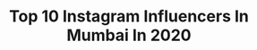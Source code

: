 ---
title: Top 10 Instagram Influencers In Mumbai In 2020
description: >-
  Find top Instagram influencers in Mumbai in 2020. Most popular hashtags: #fashion #portrait #style #love.
platform: Instagram
profiles:
  - username: "dark_visionn"
    fullname: >-
      Rishikesh Shewale
    location: "India"
    followers: 2517
    engagement: 2914
    commentsToLikes: 0.128418
    avatar: "https://scontent-amt2-1.cdninstagram.com/v/t51.2885-19/s320x320/69387318_511638039654191_6739419478360064000_n.jpg?_nc_ht=scontent-amt2-1.cdninstagram.com&_nc_ohc=HVzR3OVJZlQAX_1Lb2x&oh=28dca38dc68f4b8fac3fdbe71d60bf8b&oe=5EBA915F"
    verified: false
    hashtags: "#portraitsindia, #coffee, #lights, #sigma35mmart"
  - username: "stylodrun"
    fullname: >-
      ▪ Paramꪜeer  rajρut 🍁
    location: "India"
    followers: 14298
    engagement: 1479
    commentsToLikes: 0.077728
    avatar: "https://scontent-lht6-1.cdninstagram.com/v/t51.2885-19/s320x320/91987358_312835796366693_5776114152737079296_n.jpg?_nc_ht=scontent-lht6-1.cdninstagram.com&_nc_ohc=9PndYGTRWlkAX_D2fo1&oh=453e8fb2539d882bbe17503fa2c283c6&oe=5EB88A5E"
    verified: false
    hashtags: "#fambruhforever, #mrfaisu07dz, #gandhidham, #coolestbadboi"
  - username: "khusha_02"
    fullname: >-
      khusha_02
    location: "India"
    followers: 7797
    engagement: 5140
    commentsToLikes: 0.048410
    avatar: "https://scontent-ams4-1.cdninstagram.com/v/t51.2885-19/s320x320/83090931_867628747002473_8135686756147134464_n.jpg?_nc_ht=scontent-ams4-1.cdninstagram.com&_nc_ohc=esfV36ZzHV8AX9FJa3j&oh=a7a408efad35e051e3b20cc9b75ba718&oe=5EBCE463"
    verified: false
    hashtags: "#smiler, #teamgk02, #karameledit, #true"
  - username: "sumit_mondal__"
    fullname: >-
      Sumit Mondal
    location: "India"
    followers: 5939
    engagement: 3098
    commentsToLikes: 0.055912
    avatar: "https://scontent-atl3-1.cdninstagram.com/v/t51.2885-19/s320x320/90993693_2738974183055399_4842116245127954432_n.jpg?_nc_ht=scontent-atl3-1.cdninstagram.com&_nc_ohc=KoJCyQv2RZAAX9hGej5&oh=4a8b8f8e4e99e97d3207f2c96a9a5f98&oe=5EB8D7F8"
    verified: false
    hashtags: "#wonderwoman, #releasethesnydercut, #drwatson, #avengers"
  - username: "mirzaali_official"
    fullname: >-
      Mirza Ali 👑
    location: "India"
    followers: 30230
    engagement: 518
    commentsToLikes: 0.073460
    avatar: "https://scontent-ams4-1.cdninstagram.com/v/t51.2885-19/s320x320/70963624_559314904607350_5619702009436307456_n.jpg?_nc_ht=scontent-ams4-1.cdninstagram.com&_nc_ohc=GQHfauFcHUUAX_Y3MW7&oh=98c0538d2aed6b6078d923d34d21e10e&oe=5E9F4001"
    verified: false
    hashtags: "#mirzaali, #fashionblogger, #hmxcareers, #happynewyear2020"
  - username: "divyesh.vanzara"
    fullname: >-
      Divyesh Vanzara
    location: "India"
    followers: 30404
    engagement: 948
    commentsToLikes: 0.034737
    avatar: "https://scontent-lhr8-1.cdninstagram.com/v/t51.2885-19/s320x320/81388217_911429575918175_4264508143851012096_n.jpg?_nc_ht=scontent-lhr8-1.cdninstagram.com&_nc_ohc=Dl_jxuID_nwAX9wKZrq&oh=24ab5bcef9838681cfa173f7fbe0614a&oe=5EB9CAD4"
    verified: false
    hashtags: "#mf, #bw, #gramkilla, #profotousa"
  - username: "travelwithsearats"
    fullname: >-
      Travel & Adventure 🐭 Searats
    location: "India"
    followers: 43396
    engagement: 785
    commentsToLikes: 0.028060
    avatar: "https://scontent-ams4-1.cdninstagram.com/v/t51.2885-19/s320x320/70634900_2347106778676396_1917113297438507008_n.jpg?_nc_ht=scontent-ams4-1.cdninstagram.com&_nc_ohc=ZlU8xt4j2TEAX_yS3ME&oh=2899b97a12efdccd77bacbd85cff75b1&oe=5EBA387F"
    verified: false
    hashtags: "#indiangirlstravel, #potrait, #aovpotraits, #neilisland"
  - username: "shravyajamwal"
    fullname: >-
      Shravya Jamwal
    location: "India"
    followers: 21189
    engagement: 918
    commentsToLikes: 0.029699
    avatar: "https://scontent-ams4-1.cdninstagram.com/v/t51.2885-19/s320x320/92193040_2615696492084089_4880518393830047744_n.jpg?_nc_ht=scontent-ams4-1.cdninstagram.com&_nc_ohc=9Uas5aUYYQkAX8TSbGU&oh=8141c1b49a4bdf76275d7459a7a04fc4&oe=5EBC5029"
    verified: false
    hashtags: "#fannybag, #beautyshot, #beautyinfluencer, #healthylifestyle"
  - username: "tarini_shah"
    fullname: >-
      Tarini Shah
    location: "India"
    followers: 7393
    engagement: 2633
    commentsToLikes: 0.035195
    avatar: "https://scontent-ams4-1.cdninstagram.com/v/t51.2885-19/s320x320/82341392_464416244508625_6451642809668599808_n.jpg?_nc_ht=scontent-ams4-1.cdninstagram.com&_nc_ohc=OsEIZXURxCIAX-mJBt2&oh=9fa684d7b2ebfd69911d2b5bef02a4eb&oe=5EB9C6DF"
    verified: false
    hashtags: "#opareviews, #photooftheday, #youtuber, #influencerswanted"
  - username: "zaveri_dhaval"
    fullname: >-
      Dhaval Zaveri
    location: "India"
    followers: 33958
    engagement: 344
    commentsToLikes: 0.081391
    avatar: "https://instagram.fmaa1-3.fna.fbcdn.net/v/t51.2885-19/s320x320/22069545_148210092450080_3471948126389010432_n.jpg?_nc_ht=instagram.fmaa1-3.fna.fbcdn.net&_nc_ohc=FnSKWJIagKcAX_kItMu&oh=d0e46c7a9fa540156c8b3a2bc70a3903&oe=5EB2502A"
    verified: false
    hashtags: "#dhavalzaveri, #promises, #financialplanning, #dz"
---